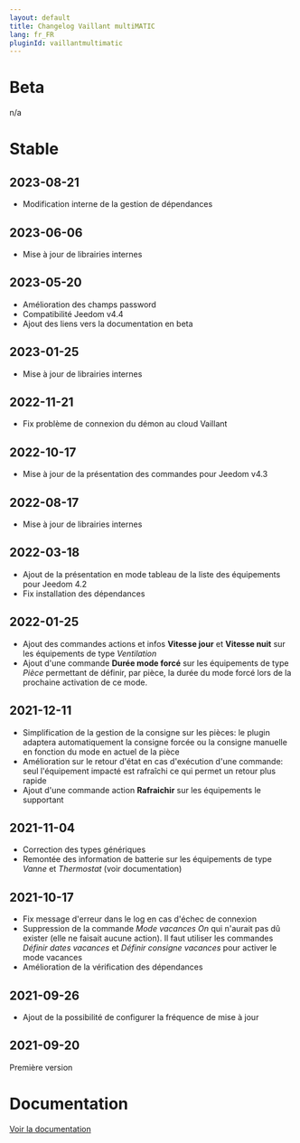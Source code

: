 ```yaml
---
layout: default
title: Changelog Vaillant multiMATIC
lang: fr_FR
pluginId: vaillantmultimatic
---
```


# Beta

n/a

# Stable

## 2023-08-21

- Modification interne de la gestion de dépendances

## 2023-06-06

- Mise à jour de librairies internes

## 2023-05-20

- Amélioration des champs password
- Compatibilité Jeedom v4.4
- Ajout des liens vers la documentation en beta

## 2023-01-25

- Mise à jour de librairies internes

## 2022-11-21

- Fix problème de connexion du démon au cloud Vaillant

## 2022-10-17

- Mise à jour de la présentation des commandes pour Jeedom v4.3

## 2022-08-17

- Mise à jour de librairies internes

## 2022-03-18

- Ajout de la présentation en mode tableau de la liste des équipements pour Jeedom 4.2
- Fix installation des dépendances

## 2022-01-25

- Ajout des commandes actions et infos **Vitesse jour** et **Vitesse nuit** sur les équipements de type *Ventilation*
- Ajout d'une commande **Durée mode forcé** sur les équipements de type *Pièce* permettant de définir, par pièce, la durée du mode forcé lors de la prochaine activation de ce mode.

## 2021-12-11

- Simplification de la gestion de la consigne sur les pièces: le plugin adaptera automatiquement la consigne forcée ou la consigne manuelle en fonction du mode en actuel de la pièce
- Amélioration sur le retour d'état en cas d'exécution d'une commande: seul l'équipement impacté est rafraîchi ce qui permet un retour plus rapide
- Ajout d'une commande action **Rafraichir** sur les équipements le supportant

## 2021-11-04

- Correction des types génériques
- Remontée des information de batterie sur les équipements de type *Vanne* et *Thermostat* (voir documentation)

## 2021-10-17

- Fix message d'erreur dans le log en cas d'échec de connexion
- Suppression de la commande *Mode vacances On* qui n'aurait pas dû exister (elle ne faisait aucune action). Il faut utiliser les commandes *Définir dates vacances* et *Définir consigne vacances* pour activer le mode vacances
- Amélioration de la vérification des dépendances

## 2021-09-26

- Ajout de la possibilité de configurer la fréquence de mise à jour

## 2021-09-20

Première version

# Documentation

[Voir la documentation]({{site.baseurl}}/{{page.pluginId}}/{{page.lang}})
